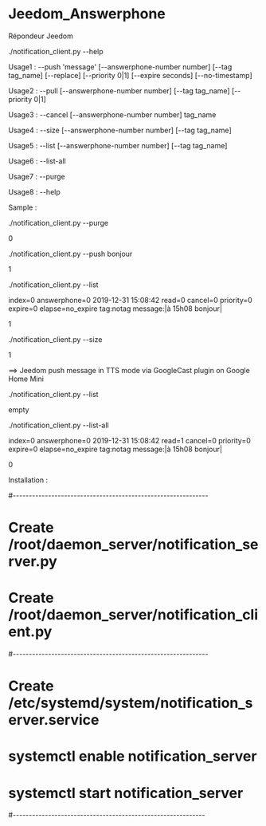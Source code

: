# Jeedom_Answerphone
Répondeur Jeedom

./notification_client.py --help

Usage1 : --push 'message' [--answerphone-number number] [--tag tag_name] [--replace] [--priority 0|1] [--expire seconds] [--no-timestamp]

Usage2 : --pull           [--answerphone-number number] [--tag tag_name] [--priority 0|1]

Usage3 : --cancel         [--answerphone-number number] tag_name

Usage4 : --size           [--answerphone-number number] [--tag tag_name]

Usage5 : --list           [--answerphone-number number] [--tag tag_name]

Usage6 : --list-all

Usage7 : --purge

Usage8 : --help



Sample :

./notification_client.py --purge

0

./notification_client.py --push bonjour

1

./notification_client.py --list

index=0 answerphone=0 2019-12-31 15:08:42 read=0 cancel=0 priority=0 expire=0 elapse=no_expire tag:notag message:|à 15h08 bonjour|

1

./notification_client.py --size

1

==> Jeedom push message in TTS mode via GoogleCast plugin on Google Home Mini

./notification_client.py --list

empty

./notification_client.py --list-all

index=0 answerphone=0 2019-12-31 15:08:42 read=1 cancel=0 priority=0 expire=0 elapse=no_expire tag:notag message:|à 15h08 bonjour|

0

Installation :

#-------------------------------------------------------------
# Create  /root/daemon_server/notification_server.py
# Create /root/daemon_server/notification_client.py
#-------------------------------------------------------------
# Create /etc/systemd/system/notification_server.service
# systemctl enable notification_server
# systemctl start notification_server
#------------------------------------------------------------



